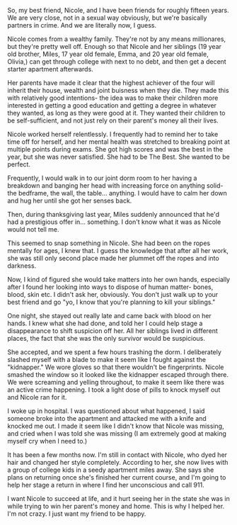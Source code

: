 So, my best friend, Nicole, and I have been friends for roughly fifteen years. We are very close, not in a sexual way obviously, but we're basically partners in crime. And we are literally now, I guess.

Nicole comes from a wealthy family. They're not by any means millionares, but they're pretty well off. Enough so that Nicole and her siblings (19 year old brother, Miles, 17 year old female, Emma, and 20 year old female, Olivia,) can get through college with next to no debt, and then get a decent starter apartment afterwards. 

Her parents have made it clear that the highest achiever of the four will inherit their house, wealth and joint buisness when they die. They made this with relatively good intentions- the idea was to make their children more interested in getting a good education and getting a degree in whatever they wanted, as long as they were good at it. They wanted their children to be self-sufficient, and not just rely on their parent's money all their lives. 

Nicole worked herself relentlessly. I frequently had to remind her to take time off for herself, and her mental health was stretched to breaking point at multiple points during exams. She got high scores and was the best in the year, but she was never satisfied. She had to be The Best. She wanted to be perfect. 

Frequently, I would walk in to our joint dorm room to her having a breakdown and banging her head with increasing force on anything solid- the bedframe, the wall, the table... anything. I would have to calm her down and hug her until she got her senses back.

Then, during thanksgiving last year, Miles suddenly announced that he'd had a prestigious offer in... something. I don't know what it was as Nicole would not tell me.

This seemed to snap something in Nicole. She had been on the ropes mentally for ages, I knew that. I guess the knowledge that after all her work, she was still only second place made her plummet off the ropes and into darkness.

Now, I kind of figured she would take matters into her own hands, especially after I found her looking into ways to dispose of human matter- bones, blood, skin etc. I didn't ask her, obviously. You don't just walk up to your best friend and go "yo, I know that you're planning to kill your siblings."

One night, she stayed out really late and came back with blood on her hands. I knew what she had done, and told her I could help stage a disappearance to shift suspicion off her. All her siblings lived in different places, the fact that she was the only survivor would be suspicious.

She accepted, and we spent a few hours trashing the dorm. I deliberately slashed myself with a blade to make it seem like I fought against the "kidnapper." We wore gloves so that there wouldn't be fingerprints. Nicole smashed the window so it looked like the kidnapper escaped through there. We were screaming and yelling throughout, to make it seem like there was an active crime happening. I took a light dose of pills to knock myself out and Nicole ran for it.

I woke up in hospital. I was questioned about what happened, I said someone broke into the apartment and attacked me with a knife and knocked me out. I made it seem like I didn't know that Nicole was missing, and cried when I was told she was missing (I am extremely good at making myself cry when I need to.)

It has been a few months now. I'm still in contact with Nicole, who dyed her hair and changed her style completely. According to her, she now lives with a group of college kids in a seedy apartment miles away. She says she plans on returning once she's finished her current course, and I'm going to help her stage a return in where I find her unconscious and call 911. 

I want Nicole to succeed at life, and it hurt seeing her in the state she was in while trying to win her parent's money and home. This is why I helped her. I'm not crazy. I just want my friend to be happy.
